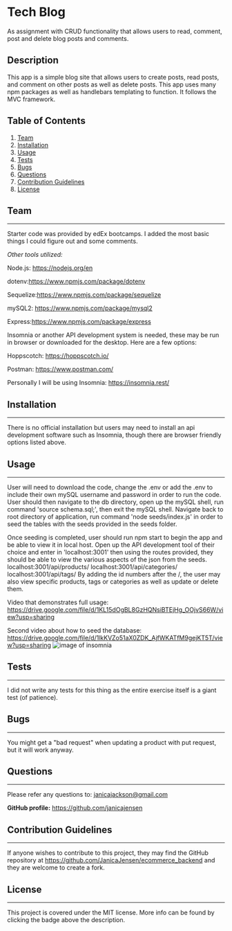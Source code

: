 # Tech Blog

As assignment with CRUD functionality that allows users to read, comment, post and delete blog posts and comments.  

## Description

This app is a simple blog site that allows users to create posts, read posts, and comment on other posts as well as delete posts. This app uses many npm packages as well as handlebars templating to function. It follows the MVC framework. 

## Table of Contents

1. [Team](#team)
2. [Installation](#installation)
3. [Usage](#usage)
4. [Tests](#tests)
5. [Bugs](#bugs)
6. [Questions](#questions)
7. [Contribution Guidelines](#contribution-guidelines)
8. [License](#license)

## Team

---

Starter code was provided by edEx bootcamps. I added the most basic things I could figure out and some comments. 

_Other tools utilized:_

Node.js: https://nodejs.org/en

dotenv:https://www.npmjs.com/package/dotenv

Sequelize:https://www.npmjs.com/package/sequelize

mySQL2: https://www.npmjs.com/package/mysql2

Express:https://www.npmjs.com/package/express

Insomnia or another API development system is needed, these may be run in browser or downloaded for the desktop. Here are a few options: 

Hoppscotch: https://hoppscotch.io/

Postman: https://www.postman.com/

Personally I will be using Insomnia: https://insomnia.rest/

## Installation

---

There is no official installation but users may need to install an api development software such as Insomnia, though there are browser friendly options listed above. 

## Usage

---

User will need to download the code, change the .env or add the .env to include their own mySQL username and password in order to run the code. User should then navigate to the db directory, open up the mySQL shell, run command 'source schema.sql;', then exit the mySQL shell. Navigate back to root directory of application, run command 'node seeds/index.js' in order to seed the tables with the seeds provided in the seeds folder. 

Once seeding is completed, user should run npm start to begin the app and be able to view it in local host. Open up the API development tool of their choice and enter in 'localhost:3001' then using the routes provided, they should be able to view the various aspects of the json from the seeds. 
localhost:3001/api/products/
localhost:3001/api/categories/
localhost:3001/api/tags/
By adding the id numbers after the /, the user may also view specific products, tags or categories as well as update or delete them. 

Video that demonstrates full usage: https://drive.google.com/file/d/1KL15dOgBL8GzHQNsiBTEjHg_OOjvS66W/view?usp=sharing

Second video about how to seed the database: https://drive.google.com/file/d/1lkKVZo51aX0ZDK_AjfWKATfM9gejKT5T/view?usp=sharing
![image of insomnia](/assets/watch%20the%20video%20for%20full%20functionality.png)

## Tests
---

I did not write any tests for this thing as the entire exercise itself is a giant test (of patience).




## Bugs
---

You might get a "bad request" when updating a product with put request, but it will work anyway. 


## Questions
---

Please refer any questions to: janicajackson@gmail.com

**GitHub profile:** https://github.com/janicajensen

## Contribution Guidelines

---

If anyone wishes to contribute to this project, they may find the GitHub repository at https://github.com/JanicaJensen/ecommerce_backend and they are welcome to create a fork.

## License

---

This project is covered under the MIT license.
More info can be found by clicking the badge above the description.


